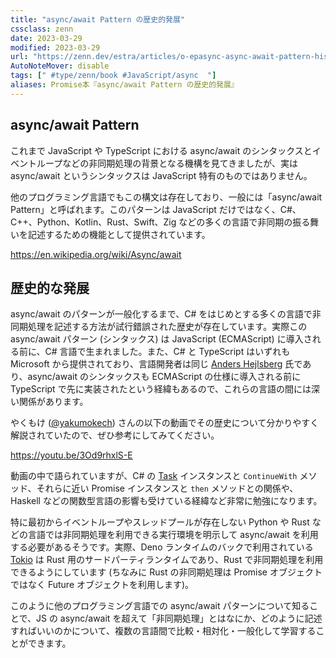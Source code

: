 ```yaml
---
title: "async/await Pattern の歴史的発展"
cssclass: zenn
date: 2023-03-29
modified: 2023-03-29
url: "https://zenn.dev/estra/articles/o-epasync-async-await-pattern-history"
AutoNoteMover: disable
tags: [" #type/zenn/book #JavaScript/async  "]
aliases: Promise本『async/await Pattern の歴史的発展』
---
```


## async/await Pattern

これまで JavaScript や TypeScript における async/await のシンタックスとイベントループなどの非同期処理の背景となる機構を見てきましたが、実は async/await というシンタックスは JavaScript 特有のものではありません。

他のプログラミング言語でもこの構文は存在しており、一般には「async/await Pattern」と呼ばれます。このパターンは JavaScript だけではなく、C#、C++、Python、Kotlin、Rust、Swift、Zig などの多くの言語で非同期の振る舞いを記述するための機能として提供されています。

https://en.wikipedia.org/wiki/Async/await

## 歴史的な発展

async/await のパターンが一般化するまで、C# をはじめとする多くの言語で非同期処理を記述する方法が試行錯誤された歴史が存在しています。実際この async/await パターン (シンタックス) は JavaScript (ECMAScript) に導入される前に、C# 言語で生まれました。また、C# と TypeScript はいずれも Microsoft から提供されており、言語開発者は同じ [Anders Hejlsberg](https://en.wikipedia.org/wiki/Anders_Hejlsberg) 氏であり、async/await のシンタックスも ECMAScript の仕様に導入される前に TypeScript で先に実装されたという経緯もあるので、これらの言語の間には深い関係があります。

やくもけ ([@yakumokech](https://twitter.com/yakumokech?s=20)) さんの以下の動画でその歴史について分かりやすく解説されていたので、ぜひ参考にしてみてください。

https://youtu.be/3Od9rhxlS-E

動画の中で語られていますが、C# の [Task](https://learn.microsoft.com/ja-jp/dotnet/api/system.threading.tasks.task?view=net-8.0) インスタンスと `ContinueWith` メソッド、それらに近い Promise インスタンスと `then` メソッドとの関係や、Haskell などの関数型言語の影響も受けている経緯など非常に勉強になります。

特に最初からイベントループやスレッドプールが存在しない Python や Rust などの言語では非同期処理を利用できる実行環境を明示して async/await を利用する必要があるそうです。実際、Deno ランタイムのバックで利用されている [Tokio](https://tokio.rs) は Rust 用のサードパーティランタイムであり、Rust で非同期処理を利用できるようにしています (ちなみに Rust の非同期処理は Promise オブジェクトではなく Future オブジェクトを利用します)。

このように他のプログラミング言語での async/await パターンについて知ることで、JS の async/await を超えて「非同期処理」とはなにか、どのように記述すればいいのかについて、複数の言語間で比較・相対化・一般化して学習することができます。
